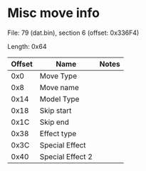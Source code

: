 # Misc move info

File: 79 (dat.bin), section 6 (offset: 0x336F4)

Length: 0x64

| Offset | Name | Notes |
| --- | --- | --- |
| 0x0 | Move Type | |
| 0x8 | Move name | |
| 0x14 | Model Type | |
| 0x18 | Skip start | |
| 0x1C | Skip end | |
| 0x38 | Effect type | |
| 0x3C | Special Effect | |
| 0x40 | Special Effect 2 | |
